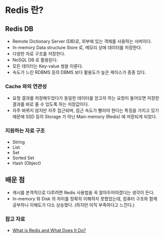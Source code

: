 # Redis 란?

## Redis DB 
- Remote Dictionary Server (DB)로, 외부에 있는 객체를 사용하는 서버이다.
- In-memory Data structure Store 로, 메모리 상에 데이터를 저장한다. 
- 다양한 자료 구조를 저장한다.
- NoSQL DB 로 활용된다.
- 모든 데이터는 Key-value 쌍을 이룬다. 
- 속도가 느린 RDBMS 등의 DBMS 보다 활용도가 높은 케이스가 종종 있다.  

### Cache 와의 연관성
- 요청 결과를 저장해두었다가 동일한 데이터를 얻고자 하는 요청이 들어오면 저장한 결과를 바로 줄 수 있도록 하는 저장값이다.
- 자주 바뀌지 않지만 자주 접근되며, 접근 속도가 빨라야 한다는 특징을 가지고 있기 때문에 SSD 등의 Storage 가 아닌 Main memory (Redis) 에 저장되게 되었다. 

### 지원하는 자료 구조
- String
- List
- Set
- Sorted Set 
- Hash (Object)

## 배운 점
- 캐시를 본격적으로 다루려면 Redis 사용법을 꼭 알아두어야겠다는 생각이 든다. 
- In-memory 와 Disk 의 차이를 정확히 이해하지 못했었는데, 컴퓨터 구조와 함께 공부하니 이해도가 다소 상승했다. (하지만 아직 부족하다고 느낀다.)

### 참고 자료
- [What is Redis and What Does It Do?](https://youtu.be/8A_iNFRP0F4)
